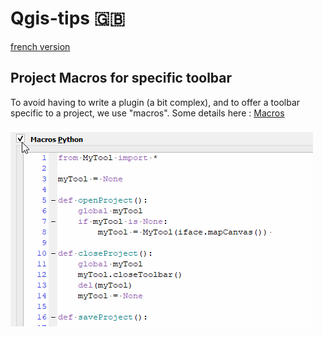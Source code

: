 # Qgis-tips :gb:

[french version](LISEZMOI.md)

## Project Macros for specific toolbar

To avoid having to write a plugin (a bit complex), and to offer a toolbar specific to a project, we use "macros".  Some details here : [Macros](macros/README.md)

![alt text](macros/macros.gif)